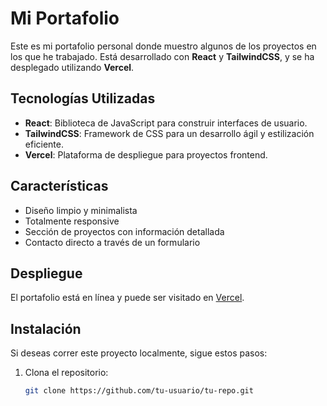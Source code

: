 # Mi Portafolio

Este es mi portafolio personal donde muestro algunos de los proyectos en los que he trabajado. Está desarrollado con **React** y **TailwindCSS**, y se ha desplegado utilizando **Vercel**.

## Tecnologías Utilizadas

- **React**: Biblioteca de JavaScript para construir interfaces de usuario.
- **TailwindCSS**: Framework de CSS para un desarrollo ágil y estilización eficiente.
- **Vercel**: Plataforma de despliegue para proyectos frontend.

## Características

- Diseño limpio y minimalista
- Totalmente responsive
- Sección de proyectos con información detallada
- Contacto directo a través de un formulario

## Despliegue

El portafolio está en línea y puede ser visitado en [Vercel](https://tu-url-de-vercel.vercel.app).

## Instalación

Si deseas correr este proyecto localmente, sigue estos pasos:

1. Clona el repositorio:
   ```bash
   git clone https://github.com/tu-usuario/tu-repo.git
   ```
